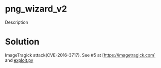 # png_wizard_v2

Description

# Solution

ImageTragick attack(CVE-2016-3717). See #5 at [https://imagetragick.com] and [exploit.py](./exploit.py)
